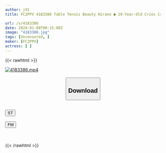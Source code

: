 ```yaml
---
author: j91
title: FC2PPV 4183386 Table Tennis Beauty Hirano ● 19-Year-Old Cries Crazy! ! In The Main Story, Her Face Is Fully Exposed, And The 19-Year-Old Hostess Who Plays The Role Of A Hostess Cries Out With A Big Cock… She Climaxes While Crying, Thinking Of The Person She Loves! "Personal Shooting" 401st Individual Shooting Original [cen]

url: /v/4183386
date: 2024-01-08T00:15:00Z
image: "4183386.jpg"
tags: [Uncensored, ]
maker: [FC2PPV]
actress: [ ]
---
```



{{< rawhtml >}}

<div class="video" data-videoid="oDmGla6pw4hJm2x">
    <a href="javascript:;">
        <img src="/v/4183386/4183386.jpg" width="WIDTH" height="HEIGHT" alt="4183386.mp4" loading="lazy">
    </a>
</div>

<script type="text/javascript" src="https://j91.asia/asset/on-demand-st.js"></script>

<br>
  <link rel="stylesheet" href="https://j91.asia/asset/bs5.css">
  
  <center>
  <button class="btn btn-primary" type="button" data-bs-toggle="collapse" data-bs-target=".multi-collapse" aria-expanded="false" aria-controls="multiCollapseExample1 multiCollapseExample2"><h2>Download</h2></button></center>
</p>
<div class="row">
  <div class="col">
    <div class="collapse multi-collapse" id="multiCollapseExample1">
      <div class="card card-body">
	      	      <br>
<div class="buttons">  
<a href="https://streamtape.to/v/oDmGla6pw4hJm2x" target="_blank"><button class="btn-hover color-3"><i class="fa fa-download"></i> ST</button></a></div>
    </div>
  </div>
</div>
  <div class="col">
    <div class="collapse multi-collapse" id="multiCollapseExample2">
      <div class="card card-body">
	      <br>
<div class="buttons">
    <a href="https://filemoon.sx/d/g2ngvl9bc1pv" target="_blank"><button class="btn-hover color-8"><i class="fa fa-download"></i> FM</button></a></div>
<br><br>
      </div>
    </div>
  </div>
</div>

{{< /rawhtml >}}